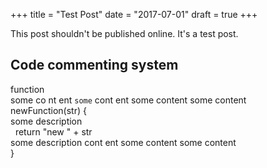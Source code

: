 +++
title = "Test Post"
date =  "2017-07-01"
draft = true
+++

This post shouldn't be published online. It's a test post.

## Code commenting system 

<div class="code">
  <div class="code--row">
    <div class="code--row--code">function
      <div class="tooltip">
        <div class="tooltip--content">
           some co nt ent <code>some</code> cont ent some content some content
        </div>
      </div>
    newFunction(str) {</div>
    <div class="code--row--desc">some description</div>
  </div>
  <div class="code--row">
    <div class="code--row--code">&nbsp;&nbsp;<span class="shl-name">return</span> "new " + str</div>
    <div class="code--row--desc">some description cont ent some content some content</div>
  </div>
  <div class="code--row">
    <div class="code--row--code">}</div>
  </div>
</div>

